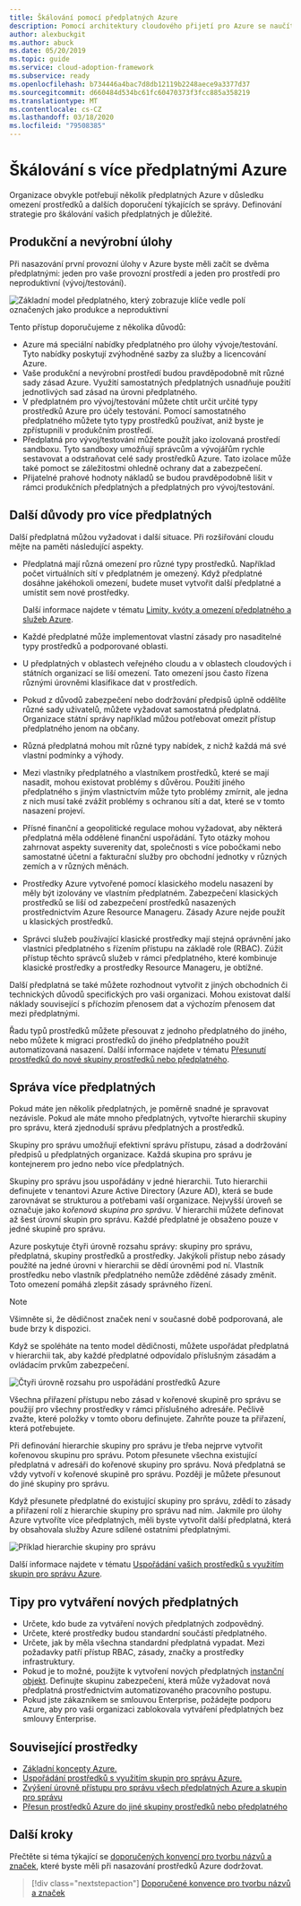 ```yaml
---
title: Škálování pomocí předplatných Azure
description: Pomocí architektury cloudového přijetí pro Azure se naučíte vyvíjet strategii pro škálování s více předplatnými Azure.
author: alexbuckgit
ms.author: abuck
ms.date: 05/20/2019
ms.topic: guide
ms.service: cloud-adoption-framework
ms.subservice: ready
ms.openlocfilehash: b734446a4bac7d8db12119b2248aece9a3377d37
ms.sourcegitcommit: d660484d534bc61fc60470373f3fcc885a358219
ms.translationtype: MT
ms.contentlocale: cs-CZ
ms.lasthandoff: 03/18/2020
ms.locfileid: "79508385"
---
```

# <a name="scale-with-multiple-azure-subscriptions"></a>Škálování s více předplatnými Azure

Organizace obvykle potřebují několik předplatných Azure v důsledku omezení prostředků a dalších doporučení týkajících se správy. Definování strategie pro škálování vašich předplatných je důležité.

## <a name="production-and-nonproduction-workloads"></a>Produkční a nevýrobní úlohy

Při nasazování první provozní úlohy v Azure byste měli začít se dvěma předplatnými: jeden pro vaše provozní prostředí a jeden pro prostředí pro neproduktivní (vývoj/testování).

![Základní model předplatného, který zobrazuje klíče vedle polí označených jako produkce a neproduktivní](../../_images/ready/initial-subscription-model.png)

Tento přístup doporučujeme z několika důvodů:

- Azure má speciální nabídky předplatného pro úlohy vývoje/testování. Tyto nabídky poskytují zvýhodněné sazby za služby a licencování Azure.
- Vaše produkční a nevýrobní prostředí budou pravděpodobně mít různé sady zásad Azure. Využití samostatných předplatných usnadňuje použití jednotlivých sad zásad na úrovni předplatného.
- V předplatném pro vývoj/testování můžete chtít určit určité typy prostředků Azure pro účely testování. Pomocí samostatného předplatného můžete tyto typy prostředků používat, aniž byste je zpřístupnili v produkčním prostředí.
- Předplatná pro vývoj/testování můžete použít jako izolovaná prostředí sandboxu. Tyto sandboxy umožňují správcům a vývojářům rychle sestavovat a odstraňovat celé sady prostředků Azure. Tato izolace může také pomoct se záležitostmi ohledně ochrany dat a zabezpečení.
- Přijatelné prahové hodnoty nákladů se budou pravděpodobně lišit v rámci produkčních předplatných a předplatných pro vývoj/testování.

## <a name="other-reasons-for-multiple-subscriptions"></a>Další důvody pro více předplatných

Další předplatná můžou vyžadovat i další situace. Při rozšiřování cloudu mějte na paměti následující aspekty.

- Předplatná mají různá omezení pro různé typy prostředků. Například počet virtuálních sítí v předplatném je omezený. Když předplatné dosáhne jakéhokoli omezení, budete muset vytvořit další předplatné a umístit sem nové prostředky.

  Další informace najdete v tématu [Limity, kvóty a omezení předplatného a služeb Azure](https://docs.microsoft.com/azure/azure-subscription-service-limits).

- Každé předplatné může implementovat vlastní zásady pro nasaditelné typy prostředků a podporované oblasti.

- U předplatných v oblastech veřejného cloudu a v oblastech cloudových i státních organizací se liší omezení. Tato omezení jsou často řízena různými úrovněmi klasifikace dat v prostředích.

- Pokud z důvodů zabezpečení nebo dodržování předpisů úplně oddělíte různé sady uživatelů, můžete vyžadovat samostatná předplatná. Organizace státní správy například můžou potřebovat omezit přístup předplatného jenom na občany.

- Různá předplatná mohou mít různé typy nabídek, z nichž každá má své vlastní podmínky a výhody.

- Mezi vlastníky předplatného a vlastníkem prostředků, které se mají nasadit, mohou existovat problémy s důvěrou. Použití jiného předplatného s jiným vlastnictvím může tyto problémy zmírnit, ale jedna z nich musí také zvážit problémy s ochranou sítí a dat, které se v tomto nasazení projeví.

- Přísné finanční a geopolitické regulace mohou vyžadovat, aby některá předplatná měla oddělené finanční uspořádání. Tyto otázky mohou zahrnovat aspekty suverenity dat, společnosti s více pobočkami nebo samostatné účetní a fakturační služby pro obchodní jednotky v různých zemích a v různých měnách.

- Prostředky Azure vytvořené pomocí klasického modelu nasazení by měly být izolovány ve vlastním předplatném. Zabezpečení klasických prostředků se liší od zabezpečení prostředků nasazených prostřednictvím Azure Resource Manageru. Zásady Azure nejde použít u klasických prostředků.

- Správci služeb používající klasické prostředky mají stejná oprávnění jako vlastníci předplatného s řízením přístupu na základě role (RBAC). Zúžit přístup těchto správců služeb v rámci předplatného, které kombinuje klasické prostředky a prostředky Resource Manageru, je obtížné.

Další předplatná se také můžete rozhodnout vytvořit z jiných obchodních či technických důvodů specifických pro vaši organizaci. Mohou existovat další náklady související s příchozím přenosem dat a výchozím přenosem dat mezi předplatnými.

Řadu typů prostředků můžete přesouvat z jednoho předplatného do jiného, nebo můžete k migraci prostředků do jiného předplatného použít automatizovaná nasazení. Další informace najdete v tématu [Přesunutí prostředků do nové skupiny prostředků nebo předplatného](https://docs.microsoft.com/azure/azure-resource-manager/resource-group-move-resources).

## <a name="manage-multiple-subscriptions"></a>Správa více předplatných

Pokud máte jen několik předplatných, je poměrně snadné je spravovat nezávisle. Pokud ale máte mnoho předplatných, vytvořte hierarchii skupiny pro správu, která zjednoduší správu předplatných a prostředků.

Skupiny pro správu umožňují efektivní správu přístupu, zásad a dodržování předpisů u předplatných organizace. Každá skupina pro správu je kontejnerem pro jedno nebo více předplatných.

Skupiny pro správu jsou uspořádány v jedné hierarchii. Tuto hierarchii definujete v tenantovi Azure Active Directory (Azure AD), která se bude zarovnávat se strukturou a potřebami vaší organizace. Nejvyšší úroveň se označuje jako *kořenová skupina pro správu*. V hierarchii můžete definovat až šest úrovní skupin pro správu. Každé předplatné je obsaženo pouze v jedné skupině pro správu.

Azure poskytuje čtyři úrovně rozsahu správy: skupiny pro správu, předplatná, skupiny prostředků a prostředky. Jakýkoli přístup nebo zásady použité na jedné úrovni v hierarchii se dědí úrovněmi pod ní. Vlastník prostředku nebo vlastník předplatného nemůže zděděné zásady změnit. Toto omezení pomáhá zlepšit zásady správného řízení.

> [!NOTE]
> Všimněte si, že dědičnost značek není v současné době podporovaná, ale bude brzy k dispozici.

Když se spoléháte na tento model dědičnosti, můžete uspořádat předplatná v hierarchii tak, aby každé předplatné odpovídalo příslušným zásadám a ovládacím prvkům zabezpečení.

![Čtyři úrovně rozsahu pro uspořádání prostředků Azure](../../ready/azure-setup-guide/media/organize-resources/scope-levels.png)

Všechna přiřazení přístupu nebo zásad v kořenové skupině pro správu se použijí pro všechny prostředky v rámci příslušného adresáře. Pečlivě zvažte, které položky v tomto oboru definujete. Zahrňte pouze ta přiřazení, která potřebujete.

Při definování hierarchie skupiny pro správu je třeba nejprve vytvořit kořenovou skupinu pro správu. Potom přesunete všechna existující předplatná v adresáři do kořenové skupiny pro správu. Nová předplatná se vždy vytvoří v kořenové skupině pro správu. Později je můžete přesunout do jiné skupiny pro správu.

Když přesunete předplatné do existující skupiny pro správu, zdědí to zásady a přiřazení rolí z hierarchie skupiny pro správu nad ním. Jakmile pro úlohy Azure vytvoříte více předplatných, měli byste vytvořit další předplatná, která by obsahovala služby Azure sdílené ostatními předplatnými.

![Příklad hierarchie skupiny pro správu](../../_images/ready/management-group-hierarchy-v2.png)

Další informace najdete v tématu [Uspořádání vašich prostředků s využitím skupin pro správu Azure](https://docs.microsoft.com/azure/governance/management-groups).

## <a name="tips-for-creating-new-subscriptions"></a>Tipy pro vytváření nových předplatných

- Určete, kdo bude za vytváření nových předplatných zodpovědný.
- Určete, které prostředky budou standardní součástí předplatného.
- Určete, jak by měla všechna standardní předplatná vypadat. Mezi požadavky patří přístup RBAC, zásady, značky a prostředky infrastruktury.
- Pokud je to možné, použijte k vytvoření nových předplatných [instanční objekt](https://docs.microsoft.com/azure/azure-resource-manager/grant-access-to-create-subscription). Definujte skupinu zabezpečení, která může vyžadovat nová předplatná prostřednictvím automatizovaného pracovního postupu.
- Pokud jste zákazníkem se smlouvou Enterprise, požádejte podporu Azure, aby pro vaši organizaci zablokovala vytváření předplatných bez smlouvy Enterprise.

## <a name="related-resources"></a>Související prostředky

- [Základní koncepty Azure.](../considerations/fundamental-concepts.md)
- [Uspořádání prostředků s využitím skupin pro správu Azure.](https://docs.microsoft.com/azure/governance/management-groups)
- [Zvýšení úrovně přístupu pro správu všech předplatných Azure a skupin pro správu](https://docs.microsoft.com/azure/role-based-access-control/elevate-access-global-admin)
- [Přesun prostředků Azure do jiné skupiny prostředků nebo předplatného](https://docs.microsoft.com/azure/azure-resource-manager/resource-group-move-resources)

## <a name="next-steps"></a>Další kroky

Přečtěte si téma týkající se [doporučených konvencí pro tvorbu názvů a značek](./naming-and-tagging.md), které byste měli při nasazování prostředků Azure dodržovat.

> [!div class="nextstepaction"]
> [Doporučené konvence pro tvorbu názvů a značek](./naming-and-tagging.md)
